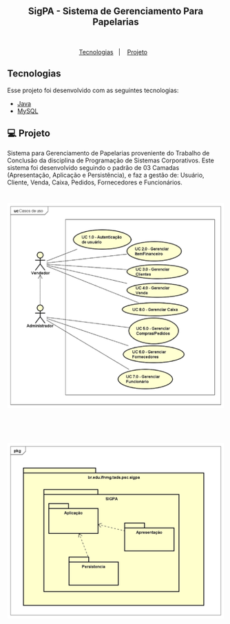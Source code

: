<p align="center">
    <h2 align="center">SigPA - Sistema de Gerenciamento Para Papelarias</h2>
    <br>
</p>

<p align="center">
  <a href="#tecnologias">Tecnologias</a>&nbsp;&nbsp;&nbsp;|&nbsp;&nbsp;&nbsp;
  <a href="#-projeto">Projeto</a>&nbsp;&nbsp;&nbsp;
</p>

## Tecnologias

Esse projeto foi desenvolvido com as seguintes tecnologias:

- [Java](https://www.java.com/pt-BR/)
- [MySQL](https://www.mysql.com/)

## 💻 Projeto

 Sistema para Gerenciamento de Papelarias proveniente do Trabalho de Conclusão da disciplina de Programação de Sistemas Corporativos. Este sistema foi desenvolvido seguindo o padrão de 03 Camadas (Apresentação, Aplicação e Persistência), e faz a gestão de: Usuário, Cliente, Venda, Caixa, Pedidos, Fornecedores e Funcionários.

<h1 align="center">
    <img alt="usecase" title="Diagrama de Casos de Uso - 1º Nível" src="https://github.com/rrafaelramos/PSC_02_2017_SGP/blob/master/Documentos/UC1.png" />
</h1>
<br>
<h1 align="center">
    <img alt="pacotes" title="Diagrama de Pacotes" src="https://github.com/rrafaelramos/PSC_02_2017_SGP/blob/master/Documentos/pacotes.png" />
</h1>
